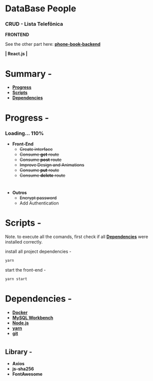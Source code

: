 # DataBase People

### CRUD - Lista Telefônica
**FRONTEND**

See the other part here: **[phone-book-backend](https://github.com/JohnsCoder/databasePeople-backend)**

**| React.js |** 
# 
# Summary -
- **[Progress](#progress--)**
- **[Scripts](#scripts--)**
- **[Dependencies](#dependencies--)**
# 
# Progress -


### Loading… 110%


- **Front-End**
    - ~~Create interface~~
    - ~~Consume **get** route~~
    - ~~Consume **post** route~~
    - ~~Improve Design and Animations~~
    - ~~Consume **put** route~~
    - ~~Consume **delete** route~~
# 
- **Outros**
    - ~~Encrypt password~~
    - Add Authentication
# 
# Scripts -

Note. to execute all the comands, first check if all **[Dependencies](#dependencies--)** were installed correctly.

install all project dependencies -

```bash
yarn 

```

start the front-end -

```bash
yarn start
```

# 
# Dependencies -


- **[Docker](https://www.docker.com/get-started/)**
- **[MySQL Workbench](https://dev.mysql.com/downloads/workbench/)**
- **[Node.js](https://nodejs.org/en/)**
- **[yarn](https://yarnpkg.com/getting-started/install)**
- **[git](https://git-scm.com/downloads)**

#
## Library -
- **Axios**
- **js-sha256**
- **FontAwesome**
